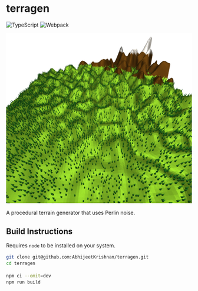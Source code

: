 # terragen

![TypeScript](https://img.shields.io/badge/typescript-%23007ACC.svg?style=for-the-badge&logo=typescript&logoColor=white)
![Webpack](https://img.shields.io/badge/webpack-%238DD6F9.svg?style=for-the-badge&logo=webpack&logoColor=black)

![A procedurally generated terrain](/assets/terragen.png)

A procedural terrain generator that uses Perlin noise.

## Build Instructions

Requires `node` to be installed on your system.

```bash
git clone git@github.com:AbhijeetKrishnan/terragen.git
cd terragen

npm ci --omit=dev
npm run build
```
